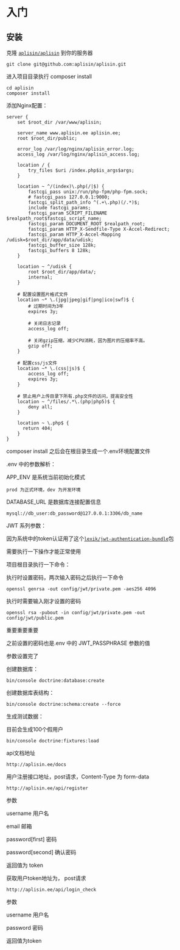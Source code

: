 入门
===============

安装
------------

克隆 [`aplisin/aplisin`](https://github.com/aplisin/aplisin) 到你的服务器

    git clone git@github.com:aplisin/aplisin.git

进入项目目录执行 composer install

    cd aplisin
    composer install

添加Nginx配置：
```
server {
    set $root_dir /var/www/aplisin;

    server_name www.aplisin.ee aplisin.ee;
    root $root_dir/public;

    error_log /var/log/nginx/aplisin_error.log;
    access_log /var/log/nginx/aplisin_access.log;
	
    location / {
        try_files $uri /index.php$is_args$args;
    }

    location ~ ^/(index)\.php(/|$) {
        fastcgi_pass unix:/run/php-fpm/php-fpm.sock;
        # fastcgi_pass 127.0.0.1:9000;
        fastcgi_split_path_info ^(.+\.php)(/.*)$;
        include fastcgi_params;
        fastcgi_param SCRIPT_FILENAME $realpath_root$fastcgi_script_name;
        fastcgi_param DOCUMENT_ROOT $realpath_root;
        fastcgi_param HTTP_X-Sendfile-Type X-Accel-Redirect;
        fastcgi_param HTTP_X-Accel-Mapping /udisk=$root_dir/app/data/udisk;
        fastcgi_buffer_size 128k;
        fastcgi_buffers 8 128k;
    }

    location ~ ^/udisk {
        root $root_dir/app/data/;
        internal;
    }
    
    # 配置设置图片格式文件
    location ~* \.(jpg|jpeg|gif|png|ico|swf)$ {
        # 过期时间为3年
        expires 3y;
        
        # 关闭日志记录
        access_log off;

        # 关闭gzip压缩，减少CPU消耗，因为图片的压缩率不高。
        gzip off;
    }
    
    # 配置css/js文件
    location ~* \.(css|js)$ {
        access_log off;
        expires 3y;
    }

    # 禁止用户上传目录下所有.php文件的访问，提高安全性
    location ~ ^/files/.*\.(php|php5)$ {
        deny all;
    }

    location ~ \.php$ {
      return 404;
    }
}
```

composer install 之后会在根目录生成一个.env环境配置文件

.env 中的参数解析：

APP_ENV 是系统当前初始化模式

    prod 为正式环境，dev 为开发环境

DATABASE_URL 是数据库连接配置信息

    mysql://db_user:db_password@127.0.0.1:3306/db_name


JWT 系列参数：

因为系统中的token认证用了这个[`lexik/jwt-authentication-bundle`](https://packagist.org/packages/lexik/jwt-authentication-bundle)包

需要执行一下操作才能正常使用

项目根目录执行一下命令：

执行时设置密码，两次输入密码之后执行一下命令

    openssl genrsa -out config/jwt/private.pem -aes256 4096

执行时需要输入刚才设置的密码

    openssl rsa -pubout -in config/jwt/private.pem -out config/jwt/public.pem
    
重要重要重要

之前设置的密码也是.env 中的 JWT_PASSPHRASE 参数的值


参数设置完了


创建数据库：

    bin/console doctrine:database:create

创建数据库表结构：

    bin/console doctrine:schema:create --force

生成测试数据：

目前会生成100个假用户

    bin/console doctrine:fixtures:load



api文档地址

    http://aplisin.ee/docs


用户注册接口地址，post请求，Content-Type 为 form-data

    http://aplisin.ee/api/register



参数

username 用户名

email 邮箱

password[first] 密码

password[second] 确认密码

返回值为 token


获取用户token地址为， post请求

    http://aplisin.ee/api/login_check

参数

username 用户名

password 密码

返回值为token